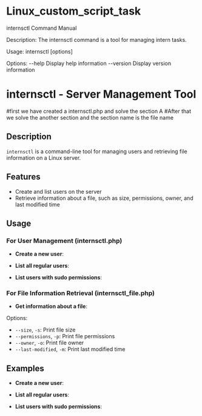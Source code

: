# Linux_custom_script_task
internsctl Command Manual

Description:
The internsctl command is a tool for managing intern tasks.

Usage:
internsctl [options]

Options:
--help      Display help information
--version   Display version information



# internsctl - Server Management Tool
#first we have created a internsctl.php and solve the section A
#After that we solve the another section and the section name is the file name 

## Description
`internsctl` is a command-line tool for managing users and retrieving file information on a Linux server.

## Features
- Create and list users on the server
- Retrieve information about a file, such as size, permissions, owner, and last modified time

## Usage

### For User Management (internsctl.php)
- **Create a new user**:  


- **List all regular users**:  


- **List users with sudo permissions**:  




### For File Information Retrieval (internsctl_file.php)
- **Get information about a file**:  



Options:
- `--size`, `-s`: Print file size
- `--permissions`, `-p`: Print file permissions
- `--owner`, `-o`: Print file owner
- `--last-modified`, `-m`: Print last modified time

## Examples
- **Create a new user**:  


- **List all regular users**:  


- **List users with sudo permissions**:  


